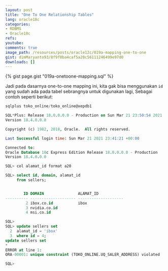 ```yaml
---
layout: post
title: "One To One Relationship Tables"
lang: oracle18c
categories:
- RDBMS
- Oracle18c
refs: 
youtube: 
comments: true
image_path: /resources/posts/oracle12c/019a-mapping-one-to-one
gist: dimMaryanto93/8f9f0ba4caf5a28c56111246499e97d0
downloads: []
---
```



{% gist page.gist "019a-onetoone-mapping.sql" %}

Jadi pada dasarnya one-to-one mapping ini, kita gak bisa menggunakan `id` yang sudah ada pada tabel sebrangnya untuk digunakan lagi, Sebagai contoh seperti berikut:

```sql
sqlplus toko_online/toko_online@xepdb1

SQL*Plus: Release 18.0.0.0.0 - Production on Sun Mar 21 23:50:54 2021
Version 18.4.0.0.0

Copyright (c) 1982, 2018, Oracle.  All rights reserved.

Last Successful login time: Sun Mar 21 2021 23:41:21 +00:00

Connected to:
Oracle Database 18c Express Edition Release 18.0.0.0.0 - Production
Version 18.4.0.0.0

SQL> col alamat_id format a20

SQL> select id, domain, alamat_id
     from sellers;


        ID DOMAIN               ALAMAT_ID
---------- -------------------- --------------------
         2 ibox.co.id           ibox
         3 nvidia.co.id
         4 msi.co.id

SQL>
SQL> update sellers set
  2  alamat_id = 'ibox'
  3  where id = 4;
update sellers set
*
ERROR at line 1:
ORA-00001: unique constraint (TOKO_ONLINE.UQ_SALER_ADDRESS) violated

SQL>
```